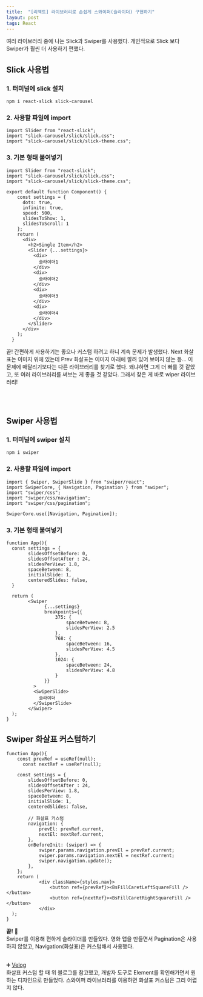 ```yaml
---
title:  "[리액트] 라이브러리로 손쉽게 스와이퍼(슬라이더) 구현하기"
layout: post
tags: React
---
```


여러 라이브러리 중에 나는 Slick과 Swiper를 사용했다. 개인적으로 Slick 보다 Swiper가 훨씬 더 사용하기 편했다. 

## Slick 사용법

### 1. 터미널에 slick 설치 

```
npm i react-slick slick-carousel
```











### 2. 사용할 파일에 import

```
import Slider from "react-slick";
import "slick-carousel/slick/slick.css";
import "slick-carousel/slick/slick-theme.css";
```

### 3. 기본 형태 붙여넣기

```
import Slider from "react-slick";
import "slick-carousel/slick/slick.css";
import "slick-carousel/slick/slick-theme.css";

export default function Component() {
    const settings = {
      dots: true,
      infinite: true,
      speed: 500,
      slidesToShow: 1,
      slidesToScroll: 1
    };
    return (
      <div>
        <h2>Single Item</h2>
        <Slider {...settings}>
          <div>
            슬라이더1
          </div>
          <div>
            슬라이더2
          </div>
          <div>
            슬라이더3
          </div>
          <div>
            슬라이더4
          </div>
        </Slider>
      </div>
    );
  }
```

끝! 간편하게 사용하기는 좋으나 커스텀 하려고 하니 계속 문제가 발생했다. Next 화살표는 이미지 위에 있는데 Prev 화살표는 이미지 아래에 깔려 있어 보이지 않는 등...
이 문제에 매달리기보다는 다른 라이브러리를 찾기로 했다. 왜냐하면 그게 더 빠를 것 같았고, 또 여러 라이브러리를 써보는 게 좋을 것 같았다.
그래서 찾은 게 바로 wiper 라이브러리!

<br>
<br>

## Swiper 사용법

### 1. 터미널에 swiper 설치

```
npm i swiper
```

### 2. 사용할 파일에 import

```
import { Swiper, SwiperSlide } from "swiper/react";
import SwiperCore, { Navigation, Pagination } from "swiper";
import "swiper/css"; 
import "swiper/css/navigation";
import "swiper/css/pagination";

SwiperCore.use([Navigation, Pagination]);
```

### 3. 기본 형태 붙여넣기

```
function App(){
  const settings = { 
        slidesOffsetBefore: 0,
        slidesOffsetAfter : 24,
        slidesPerView: 1.8,
        spaceBetween: 8,
        initialSlide: 1,
        centeredSlides: false,
  }
  
  return (
        <Swiper
              {...settings}
              breakpoints={{
                  375: {
                      spaceBetween: 8,
                      slidesPerView: 2.5
                  },
                  768: {
                      spaceBetween: 16,
                      slidesPerView: 4.5
                  },
                  1024: {
                      spaceBetween: 24,
                      slidesPerView: 4.8
                  }
              }}
          >   
          <SwiperSlide>
            슬라이더
          </SwiperSlide>
        </Swiper>
  );
}
```

## Swiper 화살표 커스텀하기

```
function App(){
    const prevRef = useRef(null);
	  const nextRef = useRef(null);
    
    const settings = { 
        slidesOffsetBefore: 0,
        slidesOffsetAfter : 24,
        slidesPerView: 1.8,
        spaceBetween: 8,
        initialSlide: 1,
        centeredSlides: false,
                
        // 화살표 커스텀
        navigation: {
            prevEl: prevRef.current,
            nextEl: nextRef.current,
        },
        onBeforeInit: (swiper) => { 
            swiper.params.navigation.prevEl = prevRef.current;
            swiper.params.navigation.nextEl = nextRef.current;
            swiper.navigation.update();
        },
    }; 
    return (
            <div className={styles.nav}>
                <button ref={prevRef}><BsFillCaretLeftSquareFill /></button>
                <button ref={nextRef}><BsFillCaretRightSquareFill /></button>
            </div>
  );
}
```

**끝!** 🤗<br>
Swiper를 이용해 편하게 슬라이더를 만들었다. 영화 앱을 만들면서 Pagination은 사용하지 않았고, Navigation(화살표)은 커스텀해서 사용했다.
<br>
<br>

➕
<a href="https://velog.io/@sohee-k/React-TypeScript-%ED%99%98%EA%B2%BD%EC%97%90%EC%84%9C-Swiper-%EC%82%AC%EC%9A%A9%ED%95%98%EA%B8%B0image-slider-library">
Velog</a><br>
화살표 커스텀 할 때 위 블로그를 참고했고, 개발자 도구로 Element를 확인해가면서 원하는 디자인으로 만들었다.
스와이퍼 라이브러리를 이용하면 화살표 커스텀은 그리 어렵지 않다.
<br>
<br>
